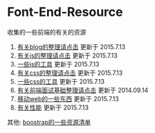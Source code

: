 Font-End-Resource
================

收集的一些前端的有关的资源

1. [有关blog的整理请点击](https://github.com/Tankpt/Font-End-Resource/tree/master/blog) 更新于 2015.7.13
2. [有关js的整理请点击](https://github.com/Tankpt/Font-End-Resource/tree/master/js) 更新于 2015.7.13
3. [一些js的工具](https://github.com/Tankpt/Front-End-Resource/tree/master/js_tools) 更新于 2015.7.13
4. [有关css的整理请点击](https://github.com/Tankpt/Font-End-Resource/tree/master/css) 更新于 2015.7.13
5. [一些css的工具](https://github.com/Tankpt/Front-End-Resource/tree/master/css_tools) 更新于 2015.7.13
6. [有关前端面试基础整理请点击](https://github.com/Tankpt/Font-End-Resource/tree/master/interview) 更新于 2014.09.14
7. [移动web的一些东西](https://github.com/Tankpt/Front-End-Resource/tree/master/mobile) 更新于 2015.7.13
8. [有关性能](https://github.com/Tankpt/Front-End-Resource/tree/master/performance) 更新于 2015.7.13

其他: [boostrap的一些资源清单](http://tankpt.github.io/2014/05/19/20140519_bootstrap/)